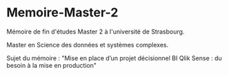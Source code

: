 # Memoire-Master-2

Mémoire de fin d'études Master 2 à l'université de Strasbourg.

Master en Science des données et systèmes complexes.

Sujet du mémoire : "Mise en place d’un projet décisionnel BI Qlik Sense : du besoin à la mise en production"
